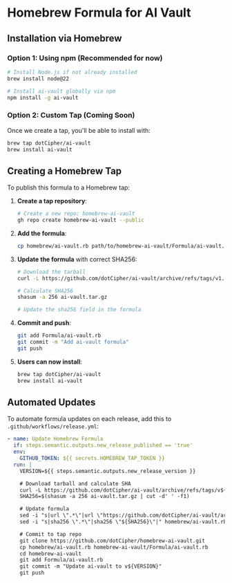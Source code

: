 # Homebrew Formula for AI Vault

## Installation via Homebrew

### Option 1: Using npm (Recommended for now)

```bash
# Install Node.js if not already installed
brew install node@22

# Install ai-vault globally via npm
npm install -g ai-vault
```

### Option 2: Custom Tap (Coming Soon)

Once we create a tap, you'll be able to install with:

```bash
brew tap dotCipher/ai-vault
brew install ai-vault
```

## Creating a Homebrew Tap

To publish this formula to a Homebrew tap:

1. **Create a tap repository**:

   ```bash
   # Create a new repo: homebrew-ai-vault
   gh repo create homebrew-ai-vault --public
   ```

2. **Add the formula**:

   ```bash
   cp homebrew/ai-vault.rb path/to/homebrew-ai-vault/Formula/ai-vault.rb
   ```

3. **Update the formula** with correct SHA256:

   ```bash
   # Download the tarball
   curl -L https://github.com/dotCipher/ai-vault/archive/refs/tags/v1.0.0.tar.gz -o ai-vault.tar.gz

   # Calculate SHA256
   shasum -a 256 ai-vault.tar.gz

   # Update the sha256 field in the formula
   ```

4. **Commit and push**:

   ```bash
   git add Formula/ai-vault.rb
   git commit -m "Add ai-vault formula"
   git push
   ```

5. **Users can now install**:
   ```bash
   brew tap dotCipher/ai-vault
   brew install ai-vault
   ```

## Automated Updates

To automate formula updates on each release, add this to `.github/workflows/release.yml`:

```yaml
- name: Update Homebrew Formula
  if: steps.semantic.outputs.new_release_published == 'true'
  env:
    GITHUB_TOKEN: ${{ secrets.HOMEBREW_TAP_TOKEN }}
  run: |
    VERSION=${{ steps.semantic.outputs.new_release_version }}

    # Download tarball and calculate SHA
    curl -L https://github.com/dotCipher/ai-vault/archive/refs/tags/v${VERSION}.tar.gz -o ai-vault.tar.gz
    SHA256=$(shasum -a 256 ai-vault.tar.gz | cut -d' ' -f1)

    # Update formula
    sed -i "s|url \".*\"|url \"https://github.com/dotCipher/ai-vault/archive/refs/tags/v${VERSION}.tar.gz\"|" homebrew/ai-vault.rb
    sed -i "s|sha256 \".*\"|sha256 \"${SHA256}\"|" homebrew/ai-vault.rb

    # Commit to tap repo
    git clone https://github.com/dotCipher/homebrew-ai-vault.git
    cp homebrew/ai-vault.rb homebrew-ai-vault/Formula/ai-vault.rb
    cd homebrew-ai-vault
    git add Formula/ai-vault.rb
    git commit -m "Update ai-vault to v${VERSION}"
    git push
```
